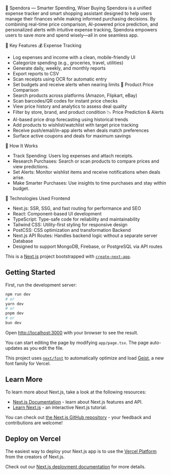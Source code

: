 🧾 Spendora — Smarter Spending, Wiser Buying
Spendora is a unified expense tracker and smart shopping assistant designed to help users manage their finances while making informed purchasing decisions. By combining real-time price comparison, AI-powered price prediction, and personalized alerts with intuitive expense tracking, Spendora empowers users to save more and spend wisely—all in one seamless app.

🚀 Key Features
💰 Expense Tracking
- Log expenses and income with a clean, mobile-friendly UI
- Categorize spending (e.g., groceries, travel, utilities)
- Generate daily, weekly, and monthly reports
- Export reports to CSV
- Scan receipts using OCR for automatic entry
- Set budgets and receive alerts when nearing limits
🛒 Product Price Comparison
- Search products across platforms (Amazon, Flipkart, eBay)
- Scan barcodes/QR codes for instant price checks
- View price history and analytics to assess deal quality
- Filter by store, brand, and product condition
📉 Price Prediction & Alerts
- AI-based price drop forecasting using historical trends
- Add products to wishlist/watchlist with target price tracking
- Receive push/email/in-app alerts when deals match preferences
- Surface active coupons and deals for maximum savings

🔗 How It Works
- Track Spending: Users log expenses and attach receipts.
- Research Purchases: Search or scan products to compare prices and view predictions.
- Set Alerts: Monitor wishlist items and receive notifications when deals arise.
- Make Smarter Purchases: Use insights to time purchases and stay within budget.

🧪 Technologies Used
Frontend
- Next.js: SSR, SSG, and fast routing for performance and SEO
- React: Component-based UI development
- TypeScript: Type-safe code for reliability and maintainability
- Tailwind CSS: Utility-first styling for responsive design
- PostCSS: CSS optimization and transformation
Backend
- Next.js API Routes: Handles backend logic without a separate server
Database
- Designed to support MongoDB, Firebase, or PostgreSQL via API routes


This is a [Next.js](https://nextjs.org) project bootstrapped with [`create-next-app`](https://nextjs.org/docs/app/api-reference/cli/create-next-app).

## Getting Started

First, run the development server:

```bash
npm run dev
# or
yarn dev
# or
pnpm dev
# or
bun dev
```

Open [http://localhost:3000](http://localhost:3000) with your browser to see the result.

You can start editing the page by modifying `app/page.tsx`. The page auto-updates as you edit the file.

This project uses [`next/font`](https://nextjs.org/docs/app/building-your-application/optimizing/fonts) to automatically optimize and load [Geist](https://vercel.com/font), a new font family for Vercel.

## Learn More

To learn more about Next.js, take a look at the following resources:

- [Next.js Documentation](https://nextjs.org/docs) - learn about Next.js features and API.
- [Learn Next.js](https://nextjs.org/learn) - an interactive Next.js tutorial.

You can check out [the Next.js GitHub repository](https://github.com/vercel/next.js) - your feedback and contributions are welcome!

## Deploy on Vercel

The easiest way to deploy your Next.js app is to use the [Vercel Platform](https://vercel.com/new?utm_medium=default-template&filter=next.js&utm_source=create-next-app&utm_campaign=create-next-app-readme) from the creators of Next.js.

Check out our [Next.js deployment documentation](https://nextjs.org/docs/app/building-your-application/deploying) for more details.
